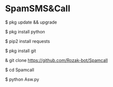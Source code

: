# SpamSMS&Call

$ pkg update && upgrade

$ pkg install python

$ pip2 install requests

$ pkg install git

& git clone https://github.com/Rozak-bot/Spamcall

$ cd Spamcall

$ python Asw.py
